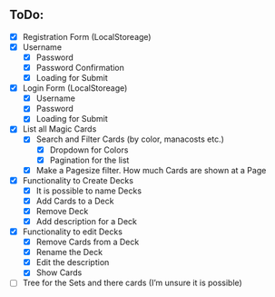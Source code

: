 ## ToDo:
- [x] Registration Form (LocalStoreage)
- [x] Username
	- [x] Password
	- [x] Password Confirmation
	- [x] Loading for Submit
- [x] Login Form (LocalStoreage)
	- [x] Username
	- [x] Password
	- [x] Loading for Submit
- [x] List all Magic Cards
	- [x] Search and Filter Cards (by color, manacosts etc.)
		- [x] Dropdown for Colors
		- [x] Pagination for the list
 	- [x] Make a Pagesize filter. How much Cards are shown at a Page
- [x] Functionality to Create Decks
	- [x] It is possible to name Decks
	- [x] Add Cards to a Deck
	- [x] Remove Deck
	- [x] Add description for a Deck
- [x] Functionality to edit Decks
	- [x] Remove Cards from a Deck
	- [x] Rename the Deck
	- [x] Edit the description
	- [x] Show Cards	
- [ ] Tree for the Sets and there cards (I’m unsure it is possible)
